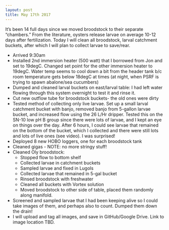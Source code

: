 ```yaml
---
layout: post
title: May 17th 2017
---
```


It’s been 14 full days since we moved broodstock to their separate “chambers.” From the literature, oysters release larvae on average 10-12 days after fertilization.  Today I will clean all broodstock, larval catchment buckets, after which I will plan to collect larvae to save/rear.

- Arrived 9:30am
- Installed 2nd immersion heater (500 watt) that I borrowed from Jon and set to 19degC. Changed set point for the other immersion heater to 19degC.  Water temp seems to cool down a bit from the header tank b/c room temperature gets below 18degC at times (at night, when PSRF is trying to spawn abalone/sea cucumbers)
- Dumped and cleaned larval buckets on east/larval table: I had left water flowing through this system overnight to test it and rinse it.
- Cut new outflow tube for broodstock buckets- the old ones were dirty
- Tested method of collecting only live larvae. Set up a small larval catchment bucket with banjo, removed banjo from 5-gallon larvae bucket, and increased flow using the 26 L/Hr dripper. Tested this on the SN-10 low pH B group since there were lots of larvae, and I kept an eye on things over the day.  After 6 hours, I could see larvae that remained on the bottom of the bucket, which I collected and there were still lots and lots of live ones (see video).  I was surprised!
-  Deployed 8 new HOBO loggers, one for each broodstock tank
-  Cleaned gigas - NOTE: no more stringy stuff!
-  Cleaned Oly broodstock:
    - Stopped flow to bottom shelf
    - Collected larvae in catchment buckets
    - Sampled larvae and fixed in Lugols
    - Collected larvae that remained in 5-gal bucket
    - Rinsed broodstock with freshwater
    - Cleaned all buckets with Vortex solution
    - Moved broodstock to other side of table, placed them randomly along manifold.
- Screened and sampled larvae that I had been keeping alive so I could take images of them, and perhaps also to count. Dumped them down the drain!
- I will upload and tag all images, and save in GitHub/Google Drive. Link to image location TBD.
